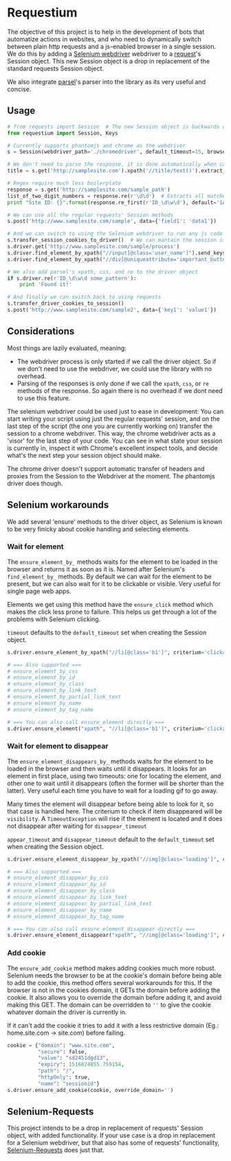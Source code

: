 # Requestium

The objective of this project is to help in the development of bots that automatize actions in websites, and who need to dynamically switch between plain http requests and a js-enabled browser in a single session. We do this by adding a [Selenium webdriver](https://github.com/SeleniumHQ/selenium) webdriver to a [request](https://github.com/requests/requests)'s Session object. This new Session object is a drop in replacement of the standard requests Session object.

We also integrate [parsel](https://github.com/scrapy/parsel)'s parser into the library as its very useful and concise.

## Usage
```python
# from requests import Session  # The new Session object is backwards compatible with the old one.
from requestium import Session, Keys

# Currently supports phantomjs and chrome as the webdriver
s = Session(webdriver_path='./chromedriver', default_timeout=15, browser='chrome')

# We don't need to parse the response, it is done automatically when calling xpath, css or re
title = s.get('http://samplesite.com').xpath('//title/text()').extract_first(default='Sample Title')

# Regex require much less boilerplate
response = s.get('http://samplesite.com/sample_path')
list_of_two_digit_numbers = response.re(r'\d\d')  # Extracts all matches as a list
print "Site ID: {}".format(response.re_first(r'ID_\d\w\d'), default='1A1')  # Extracts the first match

# We can use all the regular requests' Session methods
s.post('http://www.samplesite.com/sample', data={'field1': 'data1'})

# And we can switch to using the Selenium webdriver to run any js code
s.transfer_session_cookies_to_driver()  # We can mantain the session if needed
s.driver.get('http://www.samplesite.com/sample/process')
s.driver.find_element_by_xpath("//input[@class='user_name']").send_keys('James Bond', Keys.ENTER)
s.driver.find_element_by_xpath("//div[@uniqueattribute='important_button']").click()

# We also add parsel's xpath, css, and re to the driver object
if s.driver.re(r'ID_\d\w\d some_pattern'):
    print 'Found it!'

# And finally we can switch back to using requests
s.transfer_driver_cookies_to_session()
s.post('http://www.samplesite.com/sample2', data={'key1': 'value1'})
```

## Considerations
Most things are lazily evaluated, meaning:
- The webdriver process is only started if we call the driver object. So if we don't need to use the webdriver, we could use the library with no overhead.
- Parsing of the responses is only done if we call the `xpath`, `css`, or `re` methods of the response. So again there is no overhead if we dont need to use this feature.

The selenium webdriver could be used just to ease in development: You can start writing your script using just the regular requests' session, and on the last step of the script (the one you are currently working on) transfer the session to a chrome webdriver. This way, the chrome webdriver acts as a 'visor' for the last step of your code. You can see in what state your session is currently in, inspect it with Chrome's excellent inspect tools, and decide what's the next step your session object should make.

The chrome driver doesn't support automatic transfer of headers and proxies from the Session to the Webdriver at the moment. The phantomjs driver does though.

## Selenium workarounds
We add several 'ensure' methods to the driver object, as Selenium is known to be very finicky about cookie handling and selecting elements.

### Wait for element
The `ensure_element_by_` methods waits for the element to be loaded in the browser and returns it as soon as it is. Named after Selenium's `find_element_by_` methods. By default we can wait for the element to be present, but we can also wait for it to be clickable or visible. Very useful for single page web apps.

Elements we get using this method have the `ensure_click` method which makes the click less prone to failure. This helps us get through a lot of the problems with Selenium clicking.

`timeout` defaults to the `default_timeout` set when creating the Session object.

```python
s.driver.ensure_element_by_xpath("//li[@class='b1']", criterium='clickable', timeout=5).ensure_click()

# === Also supported ===
# ensure_element_by_css
# ensure_element_by_id
# ensure_element_by_class
# ensure_element_by_link_text
# ensure_element_by_partial_link_text
# ensure_element_by_name
# ensure_element_by_tag_name

# === You can also call ensure_element directly ===
s.driver.ensure_element("xpath", "//li[@class='b1']", criterium='clickable', timeout=5)
```

### Wait for element to disappear
The `ensure_element_disappears_by_` methods waits for the element to be loaded in the browser and then waits until it disappears. It looks for an element in first place, using two timeouts: one for locating the element, and other one to wait until it disappears (often the former will be shorter than the latter). Very useful each time you have to wait for a loading gif to go away.

Many times the element will disappear before being able to look for it, so that case is handled here. The criterium to check if item disappeared will be `visibility`. A `TimeoutException` will rise if the element is located and it does not disappear after waiting for `disappear_timeout`

`appear_timeout` and `disappear_timeout` default to the `default_timeout` set when creating the Session object.

```python
s.driver.ensure_element_disappear_by_xpath("//img[@class='loading']", criterium='visibility', appear_timeout=2, disappear_timeout=10)

# === Also supported ===
# ensure_element_disappear_by_css
# ensure_element_disappear_by_id
# ensure_element_disappear_by_class
# ensure_element_disappear_by_link_text
# ensure_element_disappear_by_partial_link_text
# ensure_element_disappear_by_name
# ensure_element_disappear_by_tag_name

# === You can also call ensure_element_disappear directly ===
s.driver.ensure_element_disappear("xpath", "//img[@class='loading']", criterium='visibility', appear_timeout=2, disappear_timeout=10)
```

### Add cookie
The `ensure_add_cookie` method makes adding cookies much more robust. Selenium needs the browser to be at the cookie's domain before being able to add the cookie, this method offers several workarounds for this. If the browser is not in the cookies domain, it GETs the domain before adding the cookie. It also allows you to override the domain before adding it, and avoid making this GET. The domain can be overridden to `''` to give the cookie whatever domain the driver is currently in.

If it can't add the cookie it tries to add it with a less restrictive domain (Eg.: home.site.com -> site.com) before failing.

```python
cookie = {"domain": "www.site.com",
          "secure": false,
          "value": "sd2451dgd13",
          "expiry": 1516824855.759154,
          "path": "/",
          "httpOnly": true,
          "name": "sessionid"}
s.driver.ensure_add_cookie(cookie, override_domain='')
```

## Selenium-Requests
This project intends to be a drop in replacement of requests' Session object, with added functionality. If your use case is a drop in replacement for a Selenium webdriver, but that also has some of requests' functionality, [Selenium-Requests](https://github.com/cryzed/Selenium-Requests) does just that.
